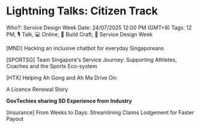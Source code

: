 # Lightning Talks: Citizen Track

Who?: Service Design Week
Date: 24/07/2025 12:00 PM (GMT+8)
Tags: 12 PM, 🎙️ Talk, 💻 Online, 🔨 Build Craft, 🔹 Service Design Week

[MND] Hacking an inclusive chatbot for everyday Singaporeans

[SPORTSG] Team Singapore's Service Journey: Supporting Athletes, Coaches and the Sports Eco-system

[HTX] Helping Ah Gong and Ah Ma Drive On:

A Licence Renewal Story

**GovTechies sharing SD Experience from Industry**

[Insurance] From Weeks to Days: Streamlining Claims Lodgement for Faster Payout